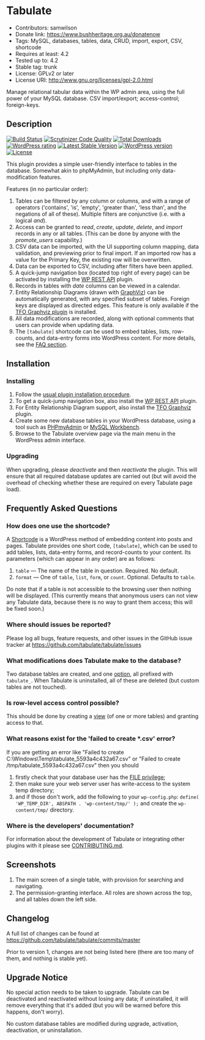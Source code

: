 # Tabulate
* Contributors: samwilson
* Donate link: https://www.bushheritage.org.au/donatenow
* Tags: MySQL, databases, tables, data, CRUD, import, export, CSV, shortcode
* Requires at least: 4.2
* Tested up to: 4.2
* Stable tag: trunk
* License: GPLv2 or later
* License URI: http://www.gnu.org/licenses/gpl-2.0.html

Manage relational tabular data within the WP admin area, using the full power of
your MySQL database. CSV import/export; access-control; foreign-keys.

## Description

[![Build Status](https://img.shields.io/travis/tabulate/tabulate.svg?style=flat-square)](https://travis-ci.org/tabulate/tabulate)
[![Scrutinizer Code Quality](https://img.shields.io/scrutinizer/g/tabulate/tabulate/master.svg?style=flat-square)](https://scrutinizer-ci.com/g/tabulate/tabulate/?branch=master)
[![Total Downloads](https://img.shields.io/wordpress/plugin/dt/tabulate.svg?style=flat-square)]()
[![WordPress rating](https://img.shields.io/wordpress/plugin/r/tabulate.svg?style=flat-square)]()
[![Latest Stable Version](https://img.shields.io/wordpress/plugin/v/tabulate.svg?style=flat-square)](https://wordpress.org/plugins/tabulate)
[![WordPress version](https://img.shields.io/wordpress/v/tabulate.svg?style=flat-square)]()
[![License](https://img.shields.io/github/license/tabulate/tabulate.svg?style=flat-square)](https://github.com/tabulate/tabulate/blob/master/LICENSE.txt)

This plugin provides a simple user-friendly interface to tables in the database.
Somewhat akin to phpMyAdmin, but including only data-modification features.

Features (in no particular order):

1. Tables can be filtered by any column or columns, and with a range of
   operators ('contains', 'is', 'empty', 'greater than', 'less than', and the
   negations of all of these). Multiple filters are conjunctive (i.e. with a
   logical *and*).
2. Access can be granted to *read*, *create*, *update*, *delete*, and *import*
   records in any or all tables. (This can be done by anyone with the
   *promote_users* capability.)
3. CSV data can be imported, with the UI supporting column mapping, data
   validation, and previewing prior to final import. If an imported row has a
   value for the Primary Key, the existing row will be overwritten.
4. Data can be exported to CSV, including after filters have been applied. 
5. A quick-jump navigation box (located top right of every page) can be
   activated by installing the [WP REST API](https://wordpress.org/plugins/json-rest-api/)
   plugin.
6. Records in tables with *date* columns can be viewed in a calendar.
7. Entity Relationship Diagrams (drawn with [GraphViz](http://graphviz.org/))
   can be automatically generated, with any specified subset of tables. Foreign
   keys are displayed as directed edges. This feature is only available if the
   [TFO Graphviz plugin](https://wordpress.org/plugins/tfo-graphviz/) is installed.
8. All data modifications are recorded, along with optional comments that users
   can provide when updating data.
9. The `[tabulate]` shortcode can be used to embed tables, lists, row-counts,
   and data-entry forms into WordPress content. For more details, see the
   [FAQ section](https://wordpress.org/plugins/tabulate/faq/).

## Installation

### Installing

1. Follow the [usual plugin installation procedure](http://codex.wordpress.org/Managing_Plugins#Installing_Plugins).
2. To get a quick-jump navigation box, also install the
   [WP REST API](https://wordpress.org/plugins/json-rest-api/) plugin.
3. For Entity Relationship Diagram support, also install the
   [TFO Graphviz](https://wordpress.org/plugins/tfo-graphviz/) plugin.
4. Create some new database tables in your WordPress database, using a tool such
   as [PHPmyAdmin](http://www.phpmyadmin.net) or [MySQL Workbench](http://mysqlworkbench.org/).
5. Browse to the Tabulate overview page via the main menu in the WordPress admin
   interface.

### Upgrading

When upgrading, please *deactivate* and then *reactivate* the plugin. This will
ensure that all required database updates are carried out (but will avoid the
overhead of checking whether these are required on every Tabulate page load).

## Frequently Asked Questions

### How does one use the shortcode?

A [Shortcode](http://codex.wordpress.org/Shortcode) is a WordPress method of
embedding content into posts and pages. Tabulate provides one short code, `[tabulate]`,
which can be used to add tables, lists, data-entry forms, and record-counts to
your content. Its parameters (which can appear in any order) are as follows:

1. `table` — The name of the table in question. Required. No default.
2. `format` — One of `table`, `list`, `form`, or `count`. Optional. Defaults to `table`.

Do note that if a table is not accessible to the browsing user then nothing will
be displayed. (This currently means that anonymous users can not view any
Tabulate data, because there is no way to grant them access; this will be fixed
soon.)

### Where should issues be reported?

Please log all bugs, feature requests, and other issues in the GitHub issue
tracker at https://github.com/tabulate/tabulate/issues

### What modifications does Tabulate make to the database?

Two database tables are created, and one [option](http://codex.wordpress.org/Option_Reference),
all prefixed with `tabulate_`. When Tabulate is uninstalled, all of these are
deleted (but custom tables are not touched).

### Is row-level access control possible?

This should be done by creating a [view](https://dev.mysql.com/doc/refman/5.1/en/create-view.html)
(of one or more tables) and granting access to that.

### What reasons exist for the 'failed to create *.csv' error?

If you are getting an error like "Failed to create C:\Windows\Temp\tabulate_5593a4c432a67.csv"
or "Failed to create /tmp/tabulate_5593a4c432a67.csv"
then you should

1. firstly check that your database user has the [FILE privilege](https://dev.mysql.com/doc/refman/5.7/en/privileges-provided.html#priv_file);
2. then make sure your web server user has write-access to the system temp directory;
3. and if those don't work, add the following to your `wp-config.php`:
   `define( 'WP_TEMP_DIR', ABSPATH . 'wp-content/tmp/' );` and create the `wp-content/tmp/` directory.

### Where is the developers' documentation?

For information about the development of Tabulate or integrating other plugins
with it please see
[CONTRIBUTING.md](https://github.com/tabulate/tabulate/blob/master/CONTRIBUTING.md#contributing).

## Screenshots

1. The main screen of a single table, with provision for searching and navigating.
2. The permission-granting interface. All roles are shown across the top, and
   all tables down the left side.

## Changelog

A full list of changes can be found at
https://github.com/tabulate/tabulate/commits/master

Prior to version 1, changes are not being listed here (there are too many of
them, and nothing is stable yet).

## Upgrade Notice

No special action needs to be taken to upgrade. Tabulate can be deactivated and
reactivated without losing any data; if uninstalled, it will remove everything
that it's added (but you will be warned before this happens, don't worry).

No custom database tables are modified during upgrade, activation, deactivation,
or uninstallation.
